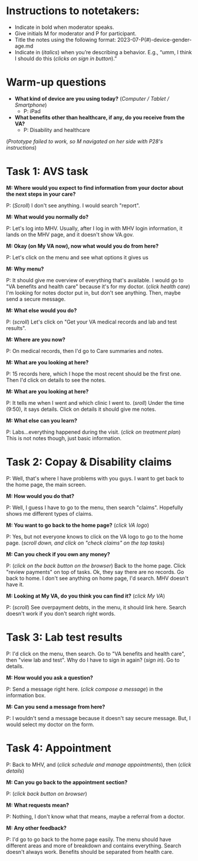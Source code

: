 
# Instructions to notetakers: 
-	Indicate in bold when moderator speaks. 
-	Give initials M for moderator and P for participant.
-	Title the notes using the following format: 2023-07-P(#)-device-gender-age.md
-	Indicate in (_italics_) when you’re describing a behavior. E.g., “umm, I think I should do this (_clicks on sign in button_).” 

# Warm-up questions
* **What kind of device are you using today?** (_Computer / Tablet / Smartphone_)
  * P:  iPad
* **What benefits other than healthcare, if any, do you receive from the VA?**
  * P: Disability and healthcare

(_Prototype failed to work, so M navigated on her side with P28's instructions_) 

# Task 1: AVS task

**M: Where would you expect to find information from your doctor about the next steps in your care?** 

P: (_Scroll_) I don't see anything. I would search "report". 

**M: What would you normally do?**

P: Let's log into MHV. Usually, after I log in with MHV login information, it lands on the MHV page, and it doesn't show VA.gov. 

**M: Okay (on My VA now), now what would you do from here?** 

P: Let's click on the menu and see what options it gives us

**M: Why menu?** 

P: It should give me overview of everything that's available. I would go to "VA benefits and health care" because it's for my doctor. (_click health care_) I'm looking for notes doctor put in, but don't see anything. Then, maybe send a secure message. 

**M: What else would you do?**

P: (_scroll_) Let's click on "Get your VA medical records and lab and test results". 

**M: Where are you now?** 

P: On medical records, then I'd go to Care summaries and notes. 

**M: What are you looking at here?** 

P: 15 records here, which I hope the most recent should be the first one. Then I'd click on details to see the notes. 

**M: What are you looking at here?** 

P: It tells me when I went and which clinic I went to. (_sroll_) Under the time (9:50), it says details. Click on details it should give me notes. 

**M: What else can you learn?** 

P: Labs...everything happened during the visit. (_click on treatment plan_) This is not notes though, just basic information.

# Task 2: Copay & Disability claims

P: Well, that's where I have problems with you guys. I want to get back to the home page, the main screen. 

**M: How would you do that?** 

P: Well, I guess I have to go to the menu, then search "claims". Hopefully shows me different types of claims. 

**M: You want to go back to the home page?** (_click VA logo_)

P: Yes, but not everyone knows to click on the VA logo to go to the home page. (_scroll down, and click on "check claims" on the top tasks_) 

**M: Can you check if you own any money?**

P: (_click on the back button on the browser_) Back to the home page. Click "review payments" on top of tasks. Ok, they say there are no records. Go back to home. I don't see anything on home page, I'd search. MHV doesn't have it. 

**M: Looking at My VA, do you think you can find it?** (_click My VA_)

P: (_scroll_) See overpayment debts, in the menu, it should link here. Search doesn't work if you don't search right words. 

# Task 3: Lab test results

P: I'd click on the menu, then search. Go to "VA benefits and health care", then "view lab and test". Why do I have to sign in again? (_sign in_). Go to details. 

**M: How would you ask a question?** 

P: Send a message right here. (_click compose a message_) in the information box. 

**M: Can you send a message from here?** 

P: I wouldn't send a message because it doesn't say secure message. But, I would select my doctor on the form. 

# Task 4: Appointment

P: Back to MHV, and (_click schedule and manage appointments_), then (_click details_)

**M: Can you go back to the appointment section?** 

P: (_click back button on browser_) 

**M: What requests mean?** 

P: Nothing, I don't know what that means, maybe a referral from a doctor. 

**M: Any other feedback?** 

P: I'd go to go back to the home page easily. The menu should have different areas and more of breakdown and contains everything. Search doesn't always work. Benefits should be separated from health care.
